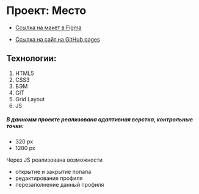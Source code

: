 # Проект: Место

* [Ссылка на макет в Figma](https://www.figma.com/file/2cn9N9jSkmxD84oJik7xL7/JavaScript.-Sprint-4?node-id=0%3A1)

* [Ссылка на сайт на GitHub pages](https://y-kate.github.io/mesto/)

## Технологии:
1. HTML5
2. CSS3
3. БЭМ
4. GIT
5. Grid Layout
6. JS

#####  В данномм проекте реализована адаптивная верстка, контрольные точки:
- 320 px
- 1280 px

Через JS реализована возможности
- открытие и закрытие попапа
- редактирования профиля
- перезаполнение данный профиля
